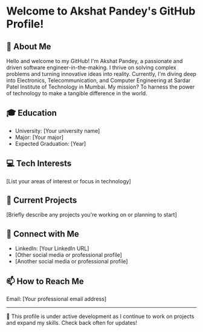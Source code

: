 # Welcome to Akshat Pandey's GitHub Profile!

## 👋 About Me
Hello and welcome to my GitHub! I'm Akshat Pandey, a passionate and driven software engineer-in-the-making. I thrive on solving complex problems and turning innovative ideas into reality. Currently, I'm diving deep into Electronics, Telecommunication, and Computer Engineering at Sardar Patel Institute of Technology in Mumbai. My mission? To harness the power of technology to make a tangible difference in the world.

## 🎓 Education
- University: [Your university name]
- Major: [Your major]
- Expected Graduation: [Year]

## 💻 Tech Interests
[List your areas of interest or focus in technology]

## 🚀 Current Projects
[Briefly describe any projects you're working on or planning to start]

## 🔗 Connect with Me
- LinkedIn: [Your LinkedIn URL]
- [Other social media or professional profile]
- [Another social media or professional profile]

## 📫 How to Reach Me
Email: [Your professional email address]

---

🌱 This profile is under active development as I continue to work on projects and expand my skills. Check back often for updates!

